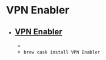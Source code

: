 # VPN Enabler
- [VPN Enabler](https://cutedgesystems.com/)
  - 
  - 
  - `brew cask install VPN Enabler`
